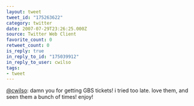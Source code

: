 ```yaml
---
layout: tweet
tweet_id: "175263622"
category: twitter
date: 2007-07-29T23:26:25.000Z
source: Twitter Web Client
favorite_count: 0
retweet_count: 0
is_reply: true
in_reply_to_id: "175039912"
in_reply_to_user: cwilso
tags:
- tweet
---
```


[@cwilso](https://twitter.com/@cwilso): damn you for getting GBS tickets! i tried too late. love them, and seen them a bunch of times!  enjoy!
